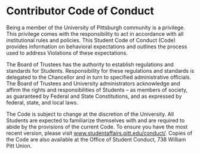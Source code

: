 # Contributor Code of Conduct

Being a member of the University of Pittsburgh community is a privilege. This privilege comes with the responsibility to act in accordance with all institutional rules and policies. This Student Code of Conduct (Code) provides information on behavioral expectations and outlines the process used to address Violations of these expectations.

The Board of Trustees has the authority to establish regulations and standards for Students. Responsibility for these regulations and standards is delegated to the Chancellor and in turn to specified administrative officials. The Board of Trustees and University administrators acknowledge and affirm the rights and responsibilities of Students – as members of society, as guaranteed by Federal and State Constitutions, and as expressed by federal, state, and local laws.

The Code is subject to change at the discretion of the University. All Students are expected to familiarize themselves with and are required to abide by the provisions of the current Code. To ensure you have the most recent version, please visit www.studentaffairs.pitt.edu/conduct/. Copies of the Code are also available at the Office of Student Conduct, 738 William Pitt Union.